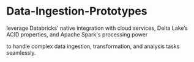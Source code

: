 # Data-Ingestion-Prototypes

leverage Databricks' native integration with cloud services, 
Delta Lake’s ACID properties, and 
Apache Spark's processing power 

to handle complex data ingestion, transformation, and analysis tasks seamlessly.
